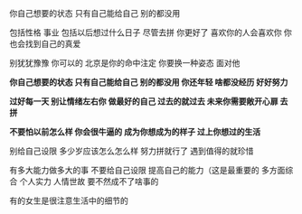 你自己想要的状态  只有自己能给自己  别的都没用

包括性格  事业  包括以后想过什么日子  尽管去拼   你更好了  喜欢你的人会喜欢你    你也会找到自己的真爱  

别犹犹豫豫    你可以的  北京是你的命中注定  你要换一种姿态 面对他

**你自己想要的状态  只有自己能给自己  别的都没用   你还年轻  啥都没经历  好好努力**

**过好每一天  别让情绪左右你  做最好的自己  过去的就过去   未来你需要敞开心扉  去拼**

**不要怕以前怎么样  你会很牛逼的   成为你想成为的样子   过上你想过的生活**

别给自己设限 多少岁应该怎么怎么样  努力拼就行了   遇到值得的就珍惜

有多大能力做多大的事   不要给自己设限   提高自己的能力（这是最重要的 多方面综合 个人实力 人情世故  要不然成不了啥事的

有的女生是很注意生活中的细节的



